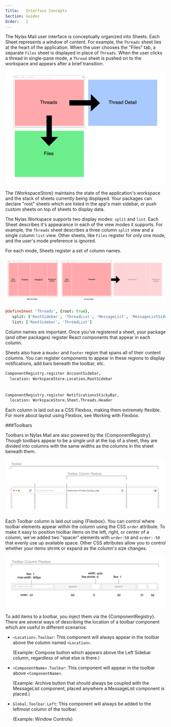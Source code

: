 ```yaml
---
Title:   Interface Concepts
Section: Guides
Order:   1
---
```


The Nylas Mail user interface is conceptually organized into Sheets. Each Sheet represents a window of content. For example, the `Threads` sheet lies at the heart of the application. When the user chooses the "Files" tab, a separate `Files` sheet is displayed in place of `Threads`. When the user clicks a thread in single-pane mode, a `Thread` sheet is pushed on to the workspace and appears after a brief transition.

<img src="./images/sheets.png">

The {WorkspaceStore} maintains the state of the application's workspace and the stack of sheets currently being displayed. Your packages can declare "root" sheets which are listed in the app's main sidebar, or push custom sheets on top of sheets to display data.

The Nylas Workspace supports two display modes: `split` and `list`. Each Sheet describes it's appearance in each of the view modes it supports. For example, the `Threads` sheet describes a three column `split` view and a single column `list` view. Other sheets, like `Files` register for only one mode, and the user's mode preference is ignored.

For each mode, Sheets register a set of column names.

<img src="./images/columns.png">

```coffee
@defineSheet 'Threads', {root: true},
   split: ['RootSidebar', 'ThreadList', 'MessageList', 'MessageListSidebar']
   list: ['RootSidebar', 'ThreadList']
```

Column names are important. Once you've registered a sheet, your package (and other packages) register React components that appear in each column.

Sheets also have a `Header` and `Footer` region that spans all of their content columns. You can register components to appear in these regions to display notifications, add bars beneath the toolbar, etc.


```coffee
ComponentRegistry.register AccountSidebar,
  location: WorkspaceStore.Location.RootSidebar


ComponentRegistry.register NotificationsStickyBar,
  location: WorkspaceStore.Sheet.Threads.Header

```

Each column is laid out as a CSS Flexbox, making them extremely flexible. For more about layout using Flexbox, see Working with Flexbox.


###Toolbars

Toolbars in Nylas Mail are also powered by the {ComponentRegistry}. Though toolbars appear to be a single unit at the top of a sheet, they are divided into columns with the same widths as the columns in the sheet beneath them.

<img src="./images/toolbar.png">

Each Toolbar column is laid out using {Flexbox}. You can control where toolbar elements appear within the column using the CSS `order` attribute. To make it easy to position toolbar items on the left, right, or center of a column, we've added two "spacer" elements with `order:50` and `order:-50` that evenly use up available space. Other CSS attributes allow you to control whether your items shrink or expand as the column's size changes.

<img src="./images/toolbar-column.png">

To add items to a toolbar, you inject them via the {ComponentRegistry}. There are several ways of describing the location of a toolbar component which are useful in different scenarios:

- `<Location>.Toolbar`: This component will always appear in the toolbar above the column named `<Location>`.

    (Example: Compose button which appears above the Left Sidebar column, regardless of what else is there.)

- `<ComponentName>.Toolbar`: This component will appear in the toolbar above `<ComponentName>`.

    (Example: Archive button that should always be coupled with the MessageList component, placed anywhere a MessageList component is placed.)

- `Global.Toolbar.Left`: This component will always be added to the leftmost column of the toolbar.

    (Example: Window Controls)
